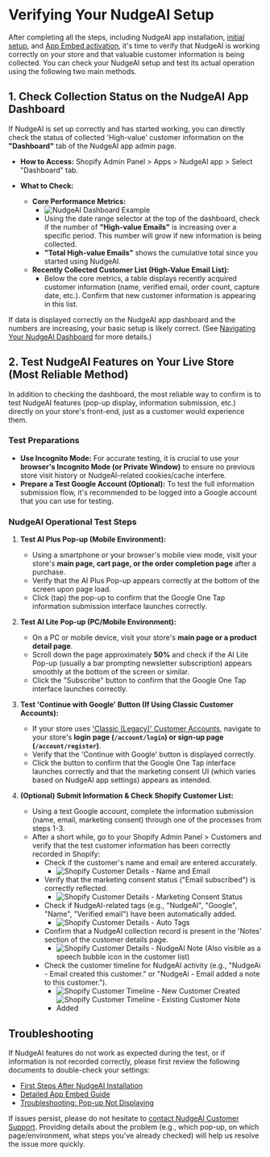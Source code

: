 # Verifying Your NudgeAI Setup

After completing all the steps, including NudgeAI app installation, [initial setup](./initial-setup.md), and [App Embed activation](./app-embed-guide.md), it's time to verify that NudgeAI is working correctly on your store and that valuable customer information is being collected. You can check your NudgeAI setup and test its actual operation using the following two main methods.

## 1. Check Collection Status on the NudgeAI App Dashboard

If NudgeAI is set up correctly and has started working, you can directly check the status of collected 'High-value' customer information on the **"Dashboard"** tab of the NudgeAI app admin page.

*   **How to Access:** Shopify Admin Panel > Apps > NudgeAI app > Select "Dashboard" tab.

*   **What to Check:**
    *   **Core Performance Metrics:**
        *   ![NudgeAI Dashboard Example](../../assets/images/dashboard.png)
        *   Using the date range selector at the top of the dashboard, check if the number of **"High-value Emails"** is increasing over a specific period. This number will grow if new information is being collected.
        *   **"Total High-value Emails"** shows the cumulative total since you started using NudgeAI.
    *   **Recently Collected Customer List (High-Value Email List):**
        *   Below the core metrics, a table displays recently acquired customer information (name, verified email, order count, capture date, etc.). Confirm that new customer information is appearing in this list.

If data is displayed correctly on the NudgeAI app dashboard and the numbers are increasing, your basic setup is likely correct. (See [Navigating Your NudgeAI Dashboard](../analytics/dashboard-navigation.md) for more details.)

## 2. Test NudgeAI Features on Your Live Store (Most Reliable Method)

In addition to checking the dashboard, the most reliable way to confirm is to test NudgeAI features (pop-up display, information submission, etc.) directly on your store's front-end, just as a customer would experience them.

### Test Preparations

*   **Use Incognito Mode:** For accurate testing, it is crucial to use your **browser's Incognito Mode (or Private Window)** to ensure no previous store visit history or NudgeAI-related cookies/cache interfere.
*   **Prepare a Test Google Account (Optional):** To test the full information submission flow, it's recommended to be logged into a Google account that you can use for testing.

### NudgeAI Operational Test Steps

1.  **Test AI Plus Pop-up (Mobile Environment):**
    *   Using a smartphone or your browser's mobile view mode, visit your store's **main page, cart page, or the order completion page** after a purchase.
    *   Verify that the AI Plus Pop-up appears correctly at the bottom of the screen upon page load.
    *   Click (tap) the pop-up to confirm that the Google One Tap information submission interface launches correctly.

2.  **Test AI Lite Pop-up (PC/Mobile Environment):**
    *   On a PC or mobile device, visit your store's **main page or a product detail page**.
    *   Scroll down the page approximately **50%** and check if the AI Lite Pop-up (usually a bar prompting newsletter subscription) appears smoothly at the bottom of the screen or similar.
    *   Click the "Subscribe" button to confirm that the Google One Tap interface launches correctly.

3.  **Test 'Continue with Google' Button (If Using Classic Customer Accounts):**
    *   If your store uses ['Classic (Legacy)' Customer Accounts](./shopify-customer-accounts.md), navigate to your store's **login page (`/account/login`) or sign-up page (`/account/register`)**.
    *   Verify that the 'Continue with Google' button is displayed correctly.
    *   Click the button to confirm that the Google One Tap interface launches correctly and that the marketing consent UI (which varies based on NudgeAI app settings) appears as intended.

4.  **(Optional) Submit Information & Check Shopify Customer List:**
    *   Using a test Google account, complete the information submission (name, email, marketing consent) through one of the processes from steps 1-3.
    *   After a short while, go to your Shopify Admin Panel > Customers and verify that the test customer information has been correctly recorded in Shopify:
        *   Check if the customer's name and email are entered accurately.
            *   ![Shopify Customer Details - Name and Email](../../assets/images/name.png)
        *   Verify that the marketing consent status ("Email subscribed") is correctly reflected.
            *   ![Shopify Customer Details - Marketing Consent Status](../../assets/images/note_02.png)
        *   Check if NudgeAI-related tags (e.g., "NudgeAI", "Google", "Name", "Verified email") have been automatically added.
            *   ![Shopify Customer Details - Auto Tags](../../assets/images/tags.png)
        *   Confirm that a NudgeAI collection record is present in the 'Notes' section of the customer details page.
            *   ![Shopify Customer Details - NudgeAI Note](../../assets/images/note_01.png) (Also visible as a speech bubble icon in the customer list)
        *   Check the customer timeline for NudgeAI activity (e.g., "NudgeAi - Email created this customer." or "NudgeAi - Email added a note to this customer.").
            *   ![Shopify Customer Timeline - New Customer Created](../../assets/images/creat.png)
            *   ![Shopify Customer Timeline - Existing Customer Note Added](../../assets/images/timeline_customer.png)

## Troubleshooting

If NudgeAI features do not work as expected during the test, or if information is not recorded correctly, please first review the following documents to double-check your settings:

*   [First Steps After NudgeAI Installation](./initial-setup.md)
*   [Detailed App Embed Guide](./app-embed-guide.md)
*   [Troubleshooting: Pop-up Not Displaying](../support/troubleshooting-popup-display.md)

If issues persist, please do not hesitate to [contact NudgeAI Customer Support](../support/contacting-support.md). Providing details about the problem (e.g., which pop-up, on which page/environment, what steps you've already checked) will help us resolve the issue more quickly. 